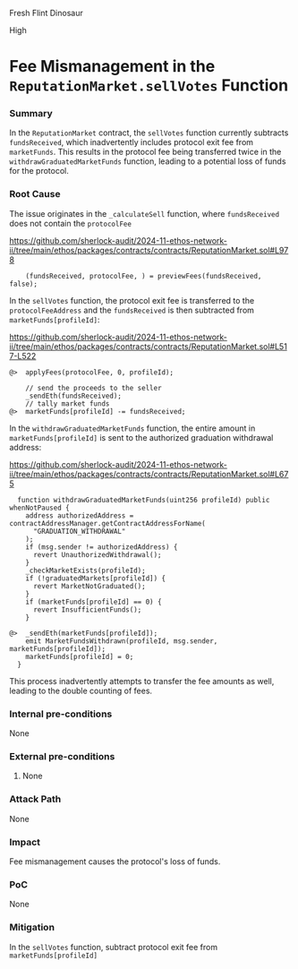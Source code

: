 Fresh Flint Dinosaur

High

# Fee Mismanagement in the `ReputationMarket.sellVotes` Function

### Summary

In the `ReputationMarket` contract, the `sellVotes` function currently subtracts `fundsReceived`, which inadvertently includes protocol exit fee from `marketFunds`. This results in the protocol fee being transferred twice in the `withdrawGraduatedMarketFunds` function, leading to a potential loss of funds for the protocol.

### Root Cause

The issue originates in the `_calculateSell` function, where `fundsReceived` does not contain the `protocolFee`

https://github.com/sherlock-audit/2024-11-ethos-network-ii/tree/main/ethos/packages/contracts/contracts/ReputationMarket.sol#L978

```solidity
    (fundsReceived, protocolFee, ) = previewFees(fundsReceived, false);
```

In the `sellVotes` function, the protocol exit fee is transferred to the `protocolFeeAddress` and the `fundsReceived` is then subtracted from `marketFunds[profileId]`:

https://github.com/sherlock-audit/2024-11-ethos-network-ii/tree/main/ethos/packages/contracts/contracts/ReputationMarket.sol#L517-L522

```solidity
@>  applyFees(protocolFee, 0, profileId);

    // send the proceeds to the seller
    _sendEth(fundsReceived);
    // tally market funds
@>  marketFunds[profileId] -= fundsReceived;
```

In the `withdrawGraduatedMarketFunds` function, the entire amount in `marketFunds[profileId]` is sent to the authorized graduation withdrawal address:

https://github.com/sherlock-audit/2024-11-ethos-network-ii/tree/main/ethos/packages/contracts/contracts/ReputationMarket.sol#L675

```solidity
  function withdrawGraduatedMarketFunds(uint256 profileId) public whenNotPaused {
    address authorizedAddress = contractAddressManager.getContractAddressForName(
      "GRADUATION_WITHDRAWAL"
    );
    if (msg.sender != authorizedAddress) {
      revert UnauthorizedWithdrawal();
    }
    _checkMarketExists(profileId);
    if (!graduatedMarkets[profileId]) {
      revert MarketNotGraduated();
    }
    if (marketFunds[profileId] == 0) {
      revert InsufficientFunds();
    }

@>  _sendEth(marketFunds[profileId]);
    emit MarketFundsWithdrawn(profileId, msg.sender, marketFunds[profileId]);
    marketFunds[profileId] = 0;
  }
```

This process inadvertently attempts to transfer the fee amounts as well, leading to the double counting of fees.

### Internal pre-conditions

None

### External pre-conditions

1. None

### Attack Path

None

### Impact

Fee mismanagement causes the protocol's loss of funds.

### PoC

None

### Mitigation

In the `sellVotes` function, subtract protocol exit fee from `marketFunds[profileId]`
